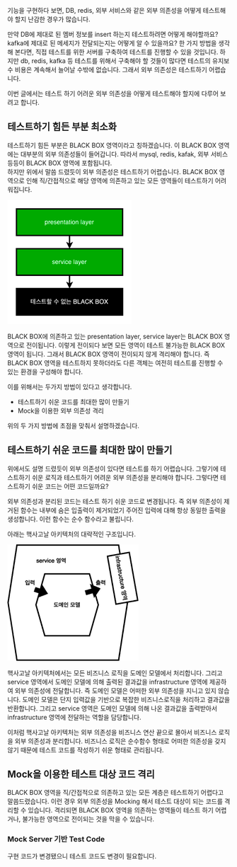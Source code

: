 기능을 구현하다 보면, DB, redis, 외부 서비스와 같은 외부 의존성을 어떻게 테스트해야 할지 난감한 경우가 많습니다. 

만약 DB에 제대로 된 멤버 정보를 insert 하는지 테스트하려면 어떻게 해야할까요? kafka에 제대로 된 메세지가 전달되는지는 어떻게 알 수 있을까요?
한 가지 방법을 생각해 본다면, 직접 테스트를 위한 서버를 구축하여 테스트를 진행할 수 있을 것입니다. 
하지만 db, redis, kafka 등 테스트를 위해서 구축해야 할 것들이 많다면 테스트의 유지보수 비용은 계속해서 늘어날 수밖에 없습니다. 
그래서 외부 의존성은 테스트하기 어렵습니다.

이번 글에서는 테스트 하기 어려운 외부 의존성을 어떻게 테스트해야 할지에 다루어 보려고 합니다.

## 테스트하기 힘든 부분 최소화 

테스트하기 힘든 부분은 BLACK BOX 영역이라고 칭하겠습니다. 이 BLACK BOX 영역에는 대부분의 외부 의존성들이 들어갑니다. 따라서 mysql, redis, kafak, 외부 서비스 등등이 BLACK BOX 영역에 포함됩니다.  
하지만 위에서 말씀 드렸듯이 외부 의존성은 테스트하기 어렵습니다. BLACK BOX 영역으로 인해 직/간접적으로 해당 영역에 의존하고 있는 모든 영역들이 테스트하기 어려워집니다. 

![img.png](img.png)

BLACK BOX에 의존하고 있는 presentation layer, service layer는 BLACK BOX 영역으로 전이됩니다. 이렇게 전이되다 보면 모든 영역이 테스트 불가능한 BLACK BOX 영역이 됩니다. 
그래서 BLACK BOX 영역이 전이되지 않게 격리해야 합니다. 즉 BLACK BOX 영역을 테스트하지 못하더라도 다른 객체는 여전히 테스트를 진행할 수 있는 환경을 구성해야 합니다. 

이를 위해서는 두가지 방법이 있다고 생각합니다. 
- 테스트하기 쉬운 코드를 최대한 많이 만들기 
- Mock을 이용한 외부 의존성 격리 

위의 두 가지 방법에 초점을 맞춰서 설명하겠습니다. 

## 테스트하기 쉬운 코드를 최대한 많이 만들기

위에서도 설명 드렸듯이 외부 의존성이 있다면 테스트를 하기 어렵습니다. 그렇기에 테스트하기 쉬운 로직과 테스트하기 어려운 외부 의존성을 분리해야 합니다. 
그렇다면 테스트하기 쉬운 코드는 어떤 코드일까요?

외부 의존성과 분리된 코드는 테스트 하기 쉬운 코드로 변경됩니다. 즉 외부 의존성이 제거된 함수는 내부에 숨은 입출력이 제거되었기 주어진 입력에 대해 항상 동일한 출력을 생성합니다. 이런 함수는 순수 함수라고 불립니다. 

아래는 핵사고날 아키텍처의 대략적인 구조입니다. 

![img_1.png](img_1.png)

핵사고날 아키텍처에서는 모든 비즈니스 로직을 도메인 모델에서 처리합니다. 그리고 service 영역에서 도메인 모델에 의해 출력된 결과값을 infrastructure 영역에 제공하여 외부 의존성에 전달합니다. 
즉 도메인 모델은 어떠한 외부 의존성을 지니고 있지 않습니다. 도메인 모델은 단지 입력값을 기반으로 복잡한 비즈니스로직을 처리하고 결과값을 반환합니다. 
그리고 service 영역은 도메인 모델에 의해 나온 결과값을 출력받아서 infrastructure 영역에 전달하는 역할을 담당합니다. 

이처럼 핵사고날 아키텍처는 외부 의존성을 비즈니스 연산 끝으로 몰아서 비즈니스 로직을 외부 의존성과 분리합니다. 비즈니스 로직은 순수함수 형태로 어떠한 의존성을 갖지 않기 때문에 테스트 코드를 작성하기 쉬운 형태로 관리됩니다. 

## Mock을 이용한 테스트 대상 코드 격리 

BLACK BOX 영역을 직/간접적으로 의존하고 있는 모든 계층은 테스트하기 어렵다고 말씀드렸습니다. 이런 경우 외부 의존성을 Mocking 해서 테스트 대상이 되는 코드를 격리할 수 있습니다. 
격리되면 BLACK BOX 영역을 의존하는 영역들이 테스트 하기 어렵거나, 불가능한 영역으로 전이되는 것을 막을 수 있습니다. 

### Mock Server 기반 Test Code
구현 코드가 변경됐으니 테스트 코드도 변경이 필요합니다. 




